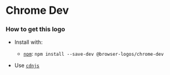 # Chrome Dev

### How to get this logo

* Install with:
  * [`npm`](https://www.npmjs.com/): `npm install --save-dev @browser-logos/chrome-dev`

* Use [`cdnjs`](https://cdnjs.com/libraries/browser-logos)
